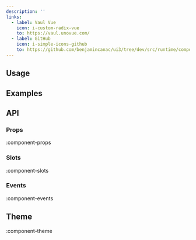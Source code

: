 ```yaml
---
description: ''
links:
  - label: Vaul Vue
    icon: i-custom-radix-vue
    to: https://vaul.unovue.com/
  - label: GitHub
    icon: i-simple-icons-github
    to: https://github.com/benjamincanac/ui3/tree/dev/src/runtime/components/Drawer.vue
---
```


## Usage

## Examples

## API

### Props

:component-props

### Slots

:component-slots

### Events

:component-events

## Theme

:component-theme
